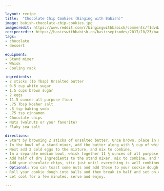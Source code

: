 ```yaml
---

layout: recipe
title:  "Chocolate Chip Cookies (Binging with Babish)"
image: babish-chocolate-chip-cookies.jpg
imagecredit: https://www.reddit.com/r/bingingwithbabish/comments/f1dvda/babish_style_chocolate_chip_cookies_theyre_the/
recipecredit: https://basicswithbabish.co/basicsepisodes/2017/10/23/baressentials-7xwwz
tags:
- chocolate
- dessert

equipment:
- Stand mixer
- Whisk
- Cooling rack

ingredients:
- 2 sticks (16 Tbsp) Unsalted butter
- 0.5 cup white sugar
- 1.5 cups brown sugar
- 2 eggs
- 11.5 ounces all purpose flour
- .75 Tbsp kosher salt
- .5 tsp baking soda
- .75 tsp cinnamon
- Chocolate chips
- Nuts (walnuts or your favorite)
- Flaky sea salt

directions:
- Start by browning 2 sticks of unsalted butter. Once brown, place in a measuring cup and refrigerate for 1 hour or until it’s re-solidified.
- In the bowl of a stand mixer, add the butter along with ½ cup of white sugar and 1 ½ cups of brown sugar. Mix well to combine.
- Next add 2 cold eggs to the mixture, and mix to combine.
- In a separate medium bowl, whisk together 11 ½ ounces of all purpose flour, 1 Tbsp of kosher salt, ½ tsp of baking soda, and ¾ tsp of cinnamon.
- Add half of dry ingredients to the stand mixer, mix to combine, and then add the other half of the dry ingredients. This helps keep your gluten down.
- Add your chocolate chips, stir just until everything is well combined and remove dough from mixer. Place in a bowl and refrigerate for at least an hour or as long as 2 days.
- Optional: You can toast some nuts and add those to your cookie dough as well.
- Roll your cookie dough into balls and then break in half and set on cookie sheet. This will help give the cookies a rustic look. Bake in a 350°F oven for 12-17 minutes or until they’ve reached your preferred doneness. Top with a little bit of sea salt.
- Let cool for a few minutes, serve and enjoy.

---
```

